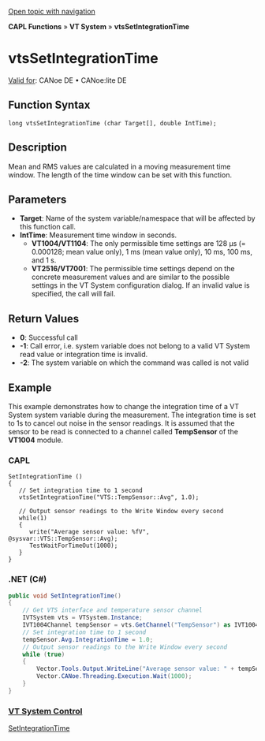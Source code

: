 [Open topic with navigation](../../../../../CANoeDEFamily.htm#Topics/CAPLFunctions/VTSystem/Functions/CAPLfunctionVTSvtsSetIntegrationTime.md)

**CAPL Functions** » **VT System** » **vtsSetIntegrationTime**

# vtsSetIntegrationTime

[Valid for](../../../Shared/FeatureAvailability.md): CANoe DE • CANoe:lite DE

## Function Syntax

```
long vtsSetIntegrationTime (char Target[], double IntTime);
```

## Description

Mean and RMS values are calculated in a moving measurement time window. The length of the time window can be set with this function.

## Parameters

- **Target**: Name of the system variable/namespace that will be affected by this function call.
- **IntTime**: Measurement time window in seconds.  
  - **VT1004/VT1104**: The only permissible time settings are 128 µs (= 0.000128; mean value only), 1 ms (mean value only), 10 ms, 100 ms, and 1 s.
  - **VT2516/VT7001**: The permissible time settings depend on the concrete measurement values and are similar to the possible settings in the VT System configuration dialog. If an invalid value is specified, the call will fail.

## Return Values

- **0**: Successful call
- **-1**: Call error, i.e. system variable does not belong to a valid VT System read value or integration time is invalid.
- **-2**: The system variable on which the command was called is not valid

## Example

This example demonstrates how to change the integration time of a VT System system variable during the measurement. The integration time is set to 1s to cancel out noise in the sensor readings. It is assumed that the sensor to be read is connected to a channel called **TempSensor** of the **VT1004** module.

### CAPL

```capl
SetIntegrationTime ()
{
   // Set integration time to 1 second
   vtsSetIntegrationTime("VTS::TempSensor::Avg", 1.0);

   // Output sensor readings to the Write Window every second
   while(1)
   {
      write("Average sensor value: %fV", @sysvar::VTS::TempSensor::Avg);
      TestWaitForTimeOut(1000);
   }
}
```

### .NET (C#)

```csharp
public void SetIntegrationTime()
{
    // Get VTS interface and temperature sensor channel
    IVTSystem vts = VTSystem.Instance;
    IVT1004Channel tempSensor = vts.GetChannel("TempSensor") as IVT1004Channel;
    // Set integration time to 1 second
    tempSensor.Avg.IntegrationTime = 1.0;
    // Output sensor readings to the Write Window every second
    while (true)
    {
        Vector.Tools.Output.WriteLine("Average sensor value: " + tempSensor.Avg.Value.ToString() + "V");
        Vector.CANoe.Threading.Execution.Wait(1000);
    }
}
```

### [VT System Control](../../../CANoeCANalyzer/VTSystem/VTSystemControl/VTSControl.md)

[SetIntegrationTime](CAPLfunctionVTSSetIntegrationTime.md)
